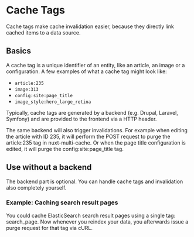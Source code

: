 # Cache Tags

Cache tags make cache invalidation easier, because they directly link cached items to a data source.

## Basics

A cache tag is a unique identifier of an entity, like an article, an image or a
configuration. A few examples of what a cache tag might look like:

- `article:235`
- `image:313`
- `config:site:page_title`
- `image_style:hero_large_retina`

Typically, cache tags are generated by a backend (e.g. Drupal, Laravel,
Symfony) and are provided to the frontend via a HTTP header.

The same backend will also trigger invalidations. For example when editing the
article with ID 235, it will perform the POST request to purge the article:235
tag in nuxt-multi-cache. Or when the page title configuration is edited, it
will purge the config:site:page_title tag.

## Use without a backend

The backend part is optional. You can handle cache tags and invalidation also
completely yourself.

### Example: Caching search result pages

You could cache ElasticSearch search result pages using a single tag:
search_page. Now whenever you reindex your data, you afterwards issue a purge
request for that tag via cURL.

